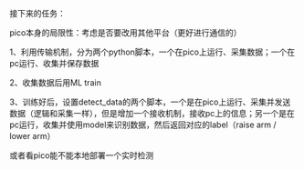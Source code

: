 接下来的任务：

pico本身的局限性：考虑是否要改用其他平台（更好进行通信的）


1、利用传输机制，分为两个python脚本，一个在pico上运行、采集数据；一个在pc运行、收集并保存数据

2、收集数据后用ML train

3、训练好后，设置detect_data的两个脚本，一个是在pico上运行、采集并发送数据（逻辑和采集一样），但是增加一个接收机制，接收pc上的信息；另一个是在pc运行，收集并使用model来识别数据，然后返回对应的label（raise arm / lower arm）

或者看pico能不能本地部署一个实时检测